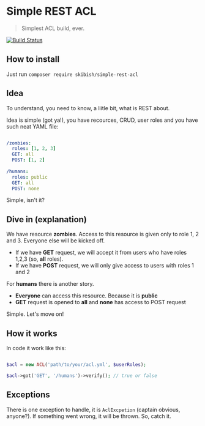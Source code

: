 # Simple REST ACL
> Simplest ACL build, ever.

[![Build Status](https://travis-ci.org/skibish/simple-rest-acl.svg)](https://travis-ci.org/skibish/simple-rest-acl)

## How to install

Just run ``` composer require skibish/simple-rest-acl ```

## Idea

To understand, you need to know, a liitle bit, what is REST about.

Idea is simple (got ya!), you have recources, CRUD, user roles and you have such neat YAML file:

```yaml

/zombies:
  roles: [1, 2, 3]
  GET: all
  POST: [1, 2]
 
/humans:
  roles: public
  GET: all
  POST: none

```

Simple, isn't it?

## Dive in (explanation)

We have resource **zombies**. Access to this resource is given only to role 1, 2 and 3. Everyone else will be kicked off.
- If we have **GET** request, we will accept it from users who have roles 1,2,3 (so, **all** roles).
- If we have **POST** request, we will only give access to users with roles 1 and 2

For **humans** there is another story.
- **Everyone** can access this resource. Because it is **public**
- **GET** request is opened to **all** and **none** has access to POST request

Simple. Let's move on!

## How it works

In code it work like this:

```php

$acl = new ACL('path/to/your/acl.yml', $userRoles);

$acl->got('GET', '/humans')->verify(); // true or false

```

## Exceptions

There is one exception to handle, it is ``` AclExcpetion ``` (captain obvious, anyone?). If something went wrong, it will be thrown. So, catch it.
